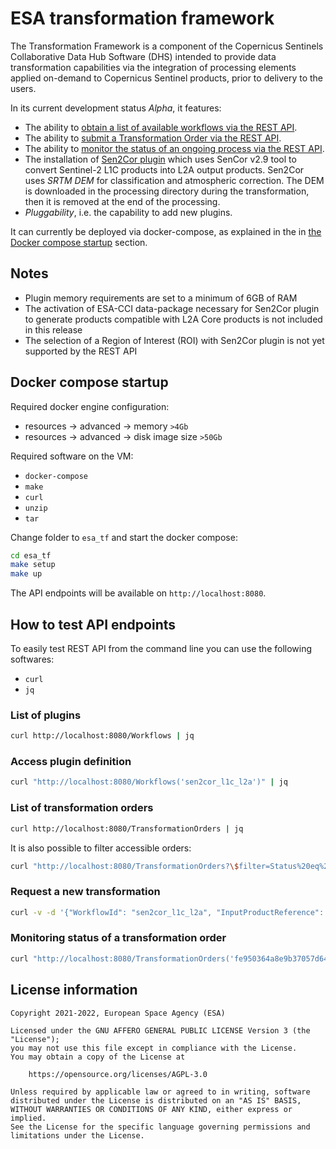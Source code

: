 # ESA transformation framework

The Transformation Framework is a component of the
Copernicus Sentinels Collaborative Data Hub Software (DHS) intended to provide 
data transformation capabilities via the integration of processing elements 
applied on-demand to Copernicus Sentinel products, prior to delivery to the users. 

In its current development status *Alpha*, it features:

* The ability to [obtain a list of available workflows via the REST API](#List-of-plugins).
* The ability to [submit a Transformation Order via the REST API](#Request-a-new-transformation).
* The ability to [monitor the status of an ongoing process via the REST API](#Monitoring-status-of-a-transformation-order).
* The installation of [Sen2Cor plugin](https://step.esa.int/main/snap-supported-plugins/sen2cor/)
  which uses SenCor v2.9 tool to convert Sentinel-2 L1C products into L2A output products. 
  Sen2Cor uses *SRTM DEM* for classification and atmospheric correction. The DEM is 
  downloaded in the processing directory during the transformation, 
  then it is removed at the end of the processing.
* *Pluggability*, i.e. the capability to add new plugins.
   

It can currently be deployed via docker-compose, as explained in the 
in [the Docker compose startup](#Docker-compose-startup) section.

## Notes

* Plugin memory requirements are set to a minimum of 6GB of RAM
* The activation of ESA-CCI data-package necessary for Sen2Cor plugin 
  to generate products compatible with L2A Core products is not included in this release
* The selection of a Region of Interest (ROI) 
  with Sen2Cor plugin is not yet supported by the REST API

## Docker compose startup

Required docker engine configuration:

- resources -> advanced -> memory `>4Gb`
- resources -> advanced -> disk image size `>50Gb`

Required software on the VM:

- `docker-compose`
- `make`
- `curl`
- `unzip`
- `tar`

Change folder to `esa_tf` and start the docker compose:

```bash
cd esa_tf
make setup
make up
```

The API endpoints will be available on `http://localhost:8080`.

## How to test API endpoints

To easily test REST API from the command line you can use the following softwares:

- `curl`
- `jq`

### List of plugins

```bash
curl http://localhost:8080/Workflows | jq
```

### Access plugin definition

```bash
curl "http://localhost:8080/Workflows('sen2cor_l1c_l2a')" | jq
```

### List of transformation orders

```bash
curl http://localhost:8080/TransformationOrders | jq
```

It is also possible to filter accessible orders:

```bash
curl "http://localhost:8080/TransformationOrders?\$filter=Status%20eq%20'completed'" | jq
```

### Request a new transformation

```bash
curl -v -d '{"WorkflowId": "sen2cor_l1c_l2a", "InputProductReference": {"Reference": "S2A_MSIL1C_20211022T062221_N0301_R048_T39GWH_20211022T064132.zip"}, "WorkflowOptions": {"aerosol_type": "maritime", "mid_latitude": "auto", "ozone_content": 0, "cirrus_correction": true, "dem_terrain_correction": true, "row0": 600, "col0": 1200, "nrow_win": 600, "ncol_win": 600}}' -H "Content-Type: application/json" http://localhost:8080/TransformationOrders | jq
```

### Monitoring status of a transformation order

```bash
curl "http://localhost:8080/TransformationOrders('fe950364a8e9b37057d64f9d056edc05')" | jq
```

## License information

```
Copyright 2021-2022, European Space Agency (ESA)

Licensed under the GNU AFFERO GENERAL PUBLIC LICENSE Version 3 (the "License");
you may not use this file except in compliance with the License.
You may obtain a copy of the License at

    https://opensource.org/licenses/AGPL-3.0

Unless required by applicable law or agreed to in writing, software
distributed under the License is distributed on an "AS IS" BASIS,
WITHOUT WARRANTIES OR CONDITIONS OF ANY KIND, either express or implied.
See the License for the specific language governing permissions and
limitations under the License.
```
